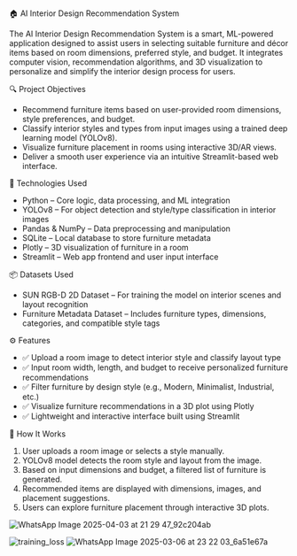  🏠 AI Interior Design Recommendation System

The AI Interior Design Recommendation System is a smart, ML-powered application designed to assist users in selecting suitable furniture and décor items based on room dimensions, preferred style, and budget. It integrates computer vision, recommendation algorithms, and 3D visualization to personalize and simplify the interior design process for users.

 🔍 Project Objectives

- Recommend furniture items based on user-provided room dimensions, style preferences, and budget.
- Classify interior styles and types from input images using a trained deep learning model (YOLOv8).
- Visualize furniture placement in rooms using interactive 3D/AR views.
- Deliver a smooth user experience via an intuitive Streamlit-based web interface.

 🧠 Technologies Used

- Python – Core logic, data processing, and ML integration
- YOLOv8 – For object detection and style/type classification in interior images
- Pandas & NumPy – Data preprocessing and manipulation
- SQLite – Local database to store furniture metadata
- Plotly – 3D visualization of furniture in a room
- Streamlit – Web app frontend and user input interface

 📦 Datasets Used

- SUN RGB-D 2D Dataset – For training the model on interior scenes and layout recognition
- Furniture Metadata Dataset – Includes furniture types, dimensions, categories, and compatible style tags

 ⚙️ Features

- ✅ Upload a room image to detect interior style and classify layout type
- ✅ Input room width, length, and budget to receive personalized furniture recommendations
- ✅ Filter furniture by design style (e.g., Modern, Minimalist, Industrial, etc.)
- ✅ Visualize furniture recommendations in a 3D plot using Plotly
- ✅ Lightweight and interactive interface built using Streamlit

 🚀 How It Works

1. User uploads a room image or selects a style manually.
2. YOLOv8 model detects the room style and layout from the image.
3. Based on input dimensions and budget, a filtered list of furniture is generated.
4. Recommended items are displayed with dimensions, images, and placement suggestions.
5. Users can explore furniture placement through interactive 3D plots.
   
![WhatsApp Image 2025-04-03 at 21 29 47_92c204ab](https://github.com/user-attachments/assets/e8f88e21-c91f-4975-8314-c81d198176ab)


![training_loss](https://github.com/user-attachments/assets/2d3a2444-2343-4a70-9366-638b6e23fe07)
![WhatsApp Image 2025-03-06 at 23 22 03_6a51e67a](https://github.com/user-attachments/assets/0557c2ab-af56-47c1-93be-6638eb2af379)

